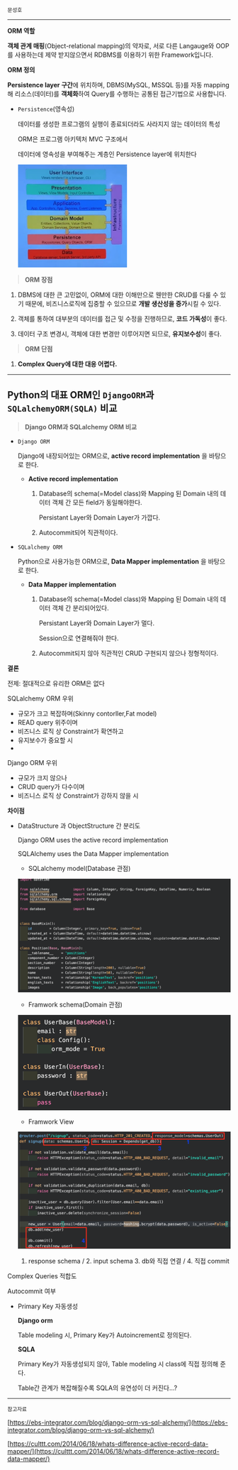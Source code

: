 `문성호`

---

**ORM 역할**

**객체 관계 매핑**(Object-relational mapping)의 약자로, 서로 다른 Langauge와 OOP를 사용하는데 제약 받지않으면서 RDBMS를 이용하기 위한 Framework입니다.

**ORM 정의**

**Persistence layer 구간**에 위치하며, DBMS(MySQL, MSSQL 등)를 자동 mapping해 리소스(데이터)를 **객체화**하여 Query를 수행하는 공통된 접근기법으로 사용합니다.

- `Persistence`(영속성)

  데이터를 생성한 프로그램의 실행이 종료되더라도 사라지지 않는 데이터의 특성

  ORM은 프로그램 아키텍처 MVC 구조에서

  데이터에 영속성을 부여해주는 계층인 Persistence layer에 위치한다

  ![](https://github.com/knotted-developers/Computer-science/blob/main/Database/Images/orm.png)

> **ORM 장점**

1. DBMS에 대한 큰 고민없이, ORM에 대한 이해만으로 웬만한 CRUD를 다룰 수 있기 때문에, 비즈니스로직에 집중할 수 있으므로 **개발 생산성을 증가**시킬 수 있다.

2. 객체를 통하여 대부분의 데이터를 접근 및 수정을 진행하므로, **코드 가독성**이 좋다.

3. 데이터 구조 변경시, 객체에 대한 변경만 이루어지면 되므로, **유지보수성**이 좋다.

> **ORM 단점**

1. **Complex Query에 대한 대응 어렵다.**

---

## **Python의 대표 ORM인 `DjangoORM`과`SQLalchemyORM(SQLA)` 비교**

> **Django ORM과 SQLalchemy ORM 비교**

- `Django ORM`

  Django에 내장되어있는 ORM으로, **active record implementation** 을 바탕으로 한다.

  - **Active record implementation**

    1. Database의 schema(=Model class)와 Mapping 된 Domain 내의 데이터 객체 간 모든 field가 동일해야한다.

       Persistant Layer와 Domain Layer가 가깝다.

    2. Autocommit되어 직관적이다.

- `SQLalchemy ORM`

  Python으로 사용가능한 ORM으로, **Data Mapper implementation** 을 바탕으로 한다.

  - **Data Mapper implementation**

    1. Database의 schema(=Model class)와 Mapping 된 Domain 내의 데이터 객체 간 분리되어있다.

       Persistant Layer와 Domain Layer가 멀다.

       Session으로 연결해줘야 한다.

    2. Autocommit되지 않아 직관적인 CRUD 구현되지 않으나 정형적이다.

**결론**

전제: 절대적으로 유리한 ORM은 없다

SQLalchemy ORM 우위

- 규모가 크고 복잡하며(Skinny contorller,Fat model)
- READ query 위주이며
- 비즈니스 로직 상 Constraint가 확연하고
- 유지보수가 중요할 시
-

Django ORM 우위

- 규모가 크지 않으나
- CRUD query가 다수이며
- 비즈니스 로직 상 Constraint가 강하지 않을 시

**차이점**

- DataStructure 과 ObjectStructure 간 분리도

  Django ORM uses the active record implementation

  SQLAlchemy uses the Data Mapper implementation

  - SQLalchemy model(Database 관점)

  ![](https://github.com/knotted-developers/Computer-science/blob/main/Database/Images/orm2.png)

  - Framwork schema(Domain 관점)

  ![](https://github.com/knotted-developers/Computer-science/blob/main/Database/Images/orm3.png)

  - Framwork View

  ![](https://github.com/knotted-developers/Computer-science/blob/main/Database/Images/orm4.png)

  1. response schema / 2. input schema 3. db와 직접 연결 / 4. 직접 commit

Complex Queries 적합도

Autocommit 여부

- Primary Key 자동생성

  **Django orm**

  Table modeling 시, Primary Key가 Autoincrement로 정의된다.

  **SQLA**

  Primary Key가 자동생성되지 않아, Table modeling 시 class에 직접 정의해 준다.

  Table간 관계가 복잡해질수록 SQLA의 유연성이 더 커진다...?

---

`참고자료`

[https://ebs-integrator.com/blog/django-orm-vs-sql-alchemy/](https://ebs-integrator.com/blog/django-orm-vs-sql-alchemy/)

[https://culttt.com/2014/06/18/whats-difference-active-record-data-mapper/](https://culttt.com/2014/06/18/whats-difference-active-record-data-mapper/)
